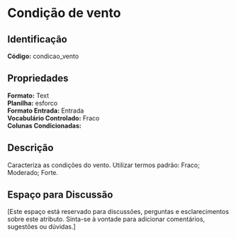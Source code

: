 # Condição de vento

## Identificação
**Código:** condicao_vento

## Propriedades
**Formato:** Text  
**Planilha:** esforco  
**Formato Entrada:** Entrada  
**Vocabulário Controlado:** Fraco  
**Colunas Condicionadas:**   

## Descrição
Caracteriza as condições do vento. Utilizar termos padrão: Fraco; Moderado; Forte.

## Espaço para Discussão
[Este espaço está reservado para discussões, perguntas e esclarecimentos sobre este atributo. Sinta-se à vontade para adicionar comentários, sugestões ou dúvidas.]
